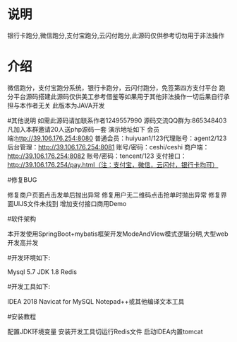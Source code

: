 # 说明
银行卡跑分,微信跑分,支付宝跑分,云闪付跑分,此源码仅供参考切勿用于非法操作
# 介绍

微信跑分，支付宝跑分系统，银行卡跑分，云闪付跑分，免签第四方支付平台 跑分平台源码搭建此源码仅供美工参考借鉴等如果用于其他非法操作一切后果自行承担与本作者无关
此版本为JAVA开发

#其他说明
如需此源码请加联系作者1249557990
源码交流QQ群为:865348403
凡加入本群邀请20人送php源码一套
演示地址如下
会员端:http://39.106.176.254:8080 普通会员：huiyuan1/123代理账号：agent2/123
后台管理：http://39.106.176.254:8081 账号/密码：ceshi/ceshi
商户端：http://39.106.176.254:8082 账号/密码：tencent/123
支付接口：http://39.106.176.254/pay.html（注：支付宝，微信，云闪付，银行卡均可）

#修复BUG

修复商户页面点击发单后抛出异常
修复用户无二维码点击抢单时抛出异常
修复界面UIJS文件未找到
增加支付接口商用Demo

#软件架构

本开发使用SpringBoot+mybatis框架开发ModeAndView模式逻辑分明,大型web开发高并发

#开发环境如下:

Mysql 5.7
JDK 1.8
Redis

#开发工具如下:

IDEA 2018
Navicat for MySQL
Notepad++或其他编译文本工具

#安装教程

配置JDK环境变量
安装开发工具切运行Redis文件
启动IDEA内置tomcat
